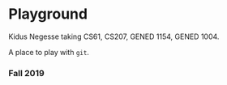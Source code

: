 # Playground
Kidus Negesse taking CS61, CS207, GENED 1154, GENED 1004.

A place to play with `git`.

### Fall 2019
